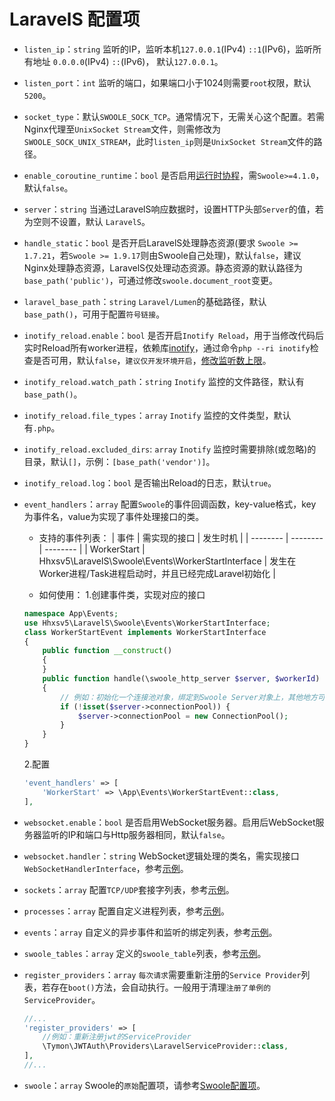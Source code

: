 # LaravelS 配置项

- `listen_ip`：`string` 监听的IP，监听本机`127.0.0.1`(IPv4) `::1`(IPv6)，监听所有地址 `0.0.0.0`(IPv4) `::`(IPv6)， 默认`127.0.0.1`。

- `listen_port`：`int` 监听的端口，如果端口小于1024则需要`root`权限，默认 `5200`。

- `socket_type`：默认`SWOOLE_SOCK_TCP`。通常情况下，无需关心这个配置。若需Nginx代理至`UnixSocket Stream`文件，则需修改为`SWOOLE_SOCK_UNIX_STREAM`，此时`listen_ip`则是`UnixSocket Stream`文件的路径。

- `enable_coroutine_runtime`：`bool` 是否启用[运行时协程](https://wiki.swoole.com/wiki/page/965.html)，需`Swoole>=4.1.0`，默认`false`。

- `server`：`string` 当通过LaravelS响应数据时，设置HTTP头部`Server`的值，若为空则不设置，默认 `LaravelS`。

- `handle_static`：`bool` 是否开启LaravelS处理静态资源(要求 `Swoole >= 1.7.21`，若`Swoole >= 1.9.17`则由Swoole自己处理)，默认`false`，建议Nginx处理静态资源，LaravelS仅处理动态资源。静态资源的默认路径为`base_path('public')`，可通过修改`swoole.document_root`变更。

- `laravel_base_path`：`string` `Laravel/Lumen`的基础路径，默认`base_path()`，可用于配置`符号链接`。

- `inotify_reload.enable`：`bool` 是否开启`Inotify Reload`，用于当修改代码后实时Reload所有worker进程，依赖库[inotify](http://pecl.php.net/package/inotify)，通过命令`php --ri inotify`检查是否可用，默认`false`，`建议仅开发环境开启`，[修改监听数上限](https://github.com/hhxsv5/laravel-s/blob/master/KnownIssues-CN.md#inotify%E7%9B%91%E5%90%AC%E6%96%87%E4%BB%B6%E6%95%B0%E8%BE%BE%E5%88%B0%E4%B8%8A%E9%99%90)。
 
- `inotify_reload.watch_path`：`string` `Inotify` 监控的文件路径，默认有`base_path()`。

- `inotify_reload.file_types`：`array` `Inotify` 监控的文件类型，默认有`.php`。

- `inotify_reload.excluded_dirs`: `array` `Inotify` 监控时需要排除(或忽略)的目录，默认`[]`，示例：`[base_path('vendor')]`。

- `inotify_reload.log`：`bool` 是否输出Reload的日志，默认`true`。

- `event_handlers`：`array` 配置`Swoole`的事件回调函数，key-value格式，key为事件名，value为实现了事件处理接口的类。
    - 支持的事件列表：
    | 事件 | 需实现的接口 | 发生时机 |
    | -------- | -------- | -------- |
    | WorkerStart | Hhxsv5\LaravelS\Swoole\Events\WorkerStartInterface | 发生在Worker进程/Task进程启动时，并且已经完成Laravel初始化 |

    - 如何使用：
    1.创建事件类，实现对应的接口
    ```php
    namespace App\Events;
    use Hhxsv5\LaravelS\Swoole\Events\WorkerStartInterface;
    class WorkerStartEvent implements WorkerStartInterface
    {
        public function __construct()
        {
        }
        public function handle(\swoole_http_server $server, $workerId)
        {
            // 例如：初始化一个连接池对象，绑定到Swoole Server对象上，其他地方可通过app('swoole')->connectionPool访问
            if (!isset($server->connectionPool)) {
                $server->connectionPool = new ConnectionPool();
            }
        }
    }
    ```
    2.配置
    ```php
    'event_handlers' => [
        'WorkerStart' => \App\Events\WorkerStartEvent::class,
    ],
    ```

- `websocket.enable`：`bool` 是否启用WebSocket服务器。启用后WebSocket服务器监听的IP和端口与Http服务器相同，默认`false`。

- `websocket.handler`：`string` WebSocket逻辑处理的类名，需实现接口`WebSocketHandlerInterface`，参考[示例](https://github.com/hhxsv5/laravel-s/blob/master/README-CN.md#%E5%90%AF%E7%94%A8websocket%E6%9C%8D%E5%8A%A1%E5%99%A8)。

- `sockets`：`array` 配置`TCP/UDP`套接字列表，参考[示例](https://github.com/hhxsv5/laravel-s/blob/master/README-CN.md#%E5%A4%9A%E7%AB%AF%E5%8F%A3%E6%B7%B7%E5%90%88%E5%8D%8F%E8%AE%AE)。

- `processes`：`array` 配置自定义进程列表，参考[示例](https://github.com/hhxsv5/laravel-s/blob/master/README-CN.md#%E8%87%AA%E5%AE%9A%E4%B9%89%E8%BF%9B%E7%A8%8B)。

- `events`：`array` 自定义的异步事件和监听的绑定列表，参考[示例](https://github.com/hhxsv5/laravel-s/blob/master/README-CN.md#%E8%87%AA%E5%AE%9A%E4%B9%89%E7%9A%84%E5%BC%82%E6%AD%A5%E4%BA%8B%E4%BB%B6)。

- `swoole_tables`：`array` 定义的`swoole_table`列表，参考[示例](https://github.com/hhxsv5/laravel-s/blob/master/README-CN.md#%E4%BD%BF%E7%94%A8swoole_table)。

- `register_providers`：`array` `每次请求`需要重新注册的`Service Provider`列表，若存在`boot()`方法，会自动执行。一般用于清理`注册了单例的ServiceProvider`。
    ```php
    //...
    'register_providers' => [
        //例如：重新注册jwt的ServiceProvider
        \Tymon\JWTAuth\Providers\LaravelServiceProvider::class,
    ],
    //...
    ```

- `swoole`：`array` Swoole的`原始`配置项，请参考[Swoole配置项](https://wiki.swoole.com/wiki/page/274.html)。